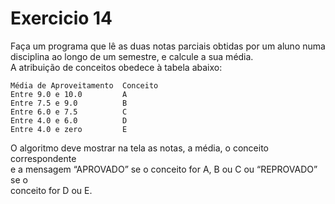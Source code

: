 # Exercicio 14
Faça um programa que lê as duas notas parciais obtidas por um aluno numa  
disciplina ao longo de um semestre, e calcule a sua média.  
A atribuição de conceitos obedece à tabela abaixo:

    Média de Aproveitamento  Conceito
    Entre 9.0 e 10.0         A
    Entre 7.5 e 9.0          B
    Entre 6.0 e 7.5          C
    Entre 4.0 e 6.0          D
    Entre 4.0 e zero         E

O algoritmo deve mostrar na tela as notas, a média, o conceito correspondente  
e a mensagem “APROVADO” se o conceito for A, B ou C ou “REPROVADO” se o  
conceito for D ou E.